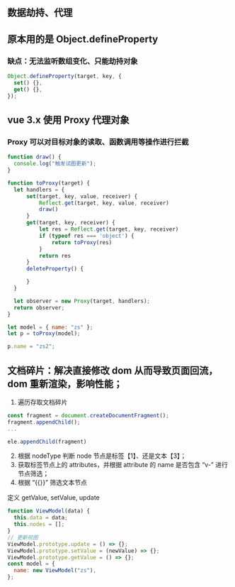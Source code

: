 ## 数据劫持、代理

## 原本用的是 Object.defineProperty

### 缺点：无法监听数组变化、只能劫持对象

```javascript
Object.defineProperty(target, key, {
  set() {},
  get() {},
});
```

## vue 3.x 使用 Proxy 代理对象

### Proxy 可以对目标对象的读取、函数调用等操作进行拦截

```javascript
function draw() {
  console.log("触发试图更新");
}

function toProxy(target) {
  let handlers = {
      set(target, key, value, receiver) {
          Reflect.get(target, key, value, receiver)
          draw()
      }
      get(target, key, receiver) {
          let res = Reflect.get(target, key, receiver)
          if (typeof res === 'object') {
              return toProxy(res)
          }
          return res
      }
      deleteProperty() {

      }
  }

  let observer = new Proxy(target, handlers);
  return observer;
}

let model = { name: "zs" };
let p = toProxy(model);

p.name = "zs2";
```

## 文档碎片：解决直接修改 dom 从而导致页面回流，dom 重新渲染，影响性能；

1. 遍历存取文档碎片

```javascript
const fragment = document.createDocumentFragment();
fragment.appendChild();
...

ele.appendChild(fragment)
```

2. 根据 nodeType 判断 node 节点是标签【1】、还是文本【3】；
3. 获取标签节点上的 attributes，并根据 attribute 的 name 是否包含 “v-” 进行节点筛选；
4. 根据 “{{}}” 筛选文本节点

定义 getValue, setValue, update

```javascript
function ViewModel(data) {
  this.data = data;
  this.nodes = [];
}
// 更新视图
ViewModel.prototype.update = () => {};
ViewModel.prototype.setValue = (newValue) => {};
ViewModel.prototype.getValue = () => {};
const model = {
  name: new ViewModel("zs"),
};
```
